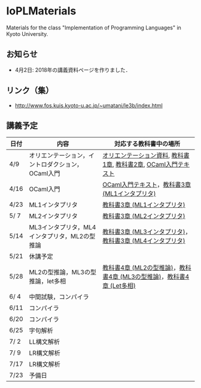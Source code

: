 # IoPLMaterials
Materials for the class "Implementation of Programming Languages" in Kyoto University.

<!-- 2017 年 -->
<!-- ## 期末試験について -->

<!-- ### 出題範囲と配点 -->
<!-- - インタプリタ (教科書3.2節〜3.5節， 25%) -->
<!-- - 型推論 (教科書4.2節〜4.4節， 25%) -->
<!-- - コンパイラ (教科書5.1節〜5.7節， 25%) -->
<!-- - 字句解析・LL構文解析・LR構文解析 (配布したスライドのコピー， 25%) -->

<!-- ### 形式 -->
<!-- - 試験時間: 90分 -->
<!-- - 持ち込み: 不可 -->
<!-- - 試験日時と場所: KULASIS から確認してください． -->

<!-- ### その他のお知らせ -->
<!-- - 知識の丸暗記が必要な問題はできるだけ出さない予定です．アルゴリズムや型付け規則の丸暗記に時間を浪費することの無いようにしてください．むしろ，各定義がなぜそのようになっているかをしっかりと理解して下さい． -->
<!-- - 中間試験と期末試験の結果を勘案して最終成績を出します． -->
<!-- - 救済レポート等は出しません．単位や良い成績が必要な人はしっかりと勉強してください． -->

## お知らせ

- 4月2日: 2018年の講義資料ページを作りました．

## リンク（集）

- http://www.fos.kuis.kyoto-u.ac.jp/~umatani/le3b/index.html

## 講義予定
|日付|内容|対応する教科書中の場所|
|-----------|------------|------------|
|4/9|オリエンテーション，イントロダクション，OCaml入門|[オリエンテーション資料](misc/orientation.pdf), [教科書1章](textbook/chap01.pdf), [教科書2章](textbook/chap02.pdf), [OCaml入門テキスト](textbook/mltext.pdf)|
|4/16|OCaml入門|[OCaml入門テキスト](textbook/mltext.pdf)，[教科書3章 (ML1インタプリタ)](textbook/chap03-1.pdf)|
|4/23|ML1インタプリタ|[教科書3章 (ML1インタプリタ)](textbook/chap03-1.pdf)|
|5/ 7|ML2インタプリタ|[教科書3章 (ML2インタプリタ)](textbook/chap03-2.pdf)|
|5/14|ML3インタプリタ，ML4インタプリタ，ML2の型推論|[教科書3章 (ML3インタプリタ)](textbook/chap03-3.pdf)，[教科書3章 (ML4インタプリタ)](textbook/chap03-4.pdf)|
|5/21|休講予定||
|5/28|ML2の型推論，ML3の型推論，let多相|[教科書4章 (ML2の型推論)](textbook/chap04-1.pdf)，[教科書4章 (ML3の型推論)](textbook/chap04-2.pdf)，[教科書4章 (Let多相)](textbook/chap04-3.pdf)|
|6/ 4|中間試験，コンパイラ||
|6/11|コンパイラ||
|6/20|コンパイラ||
|6/25|字句解析||
|7/ 2|LL構文解析||
|7/ 9|LR構文解析||
|7/17|LR構文解析||
|7/23|予備日||

<!-- 2017 年 -->
<!-- |日付|内容|対応する教科書中の場所|予習課題| -->
<!-- |-----------|------------|------------|------------| -->
<!-- |4/10|オリエンテーション，イントロダクション，OCaml入門|[オリエンテーション資料](misc/orientation.pdf), [教科書1〜2章](textbook/IoPLTextbook.pdf), [OCaml入門テキスト](textbook/mltext.pdf)|| -->
<!-- |4/17|OCaml入門|[OCaml入門テキスト](textbook/mltext.pdf)|| -->
<!-- |4/24|休講（別途補講予定）||| -->
<!-- |5/1|ML1インタプリタ|[教科書3章のはじめから3.2.4節のおわりまで](textbook/IoPLTextbook.pdf)|| -->
<!-- |5/8|ML1，ML2インタプリタ|[教科書3.3節のおわりまで](textbook/IoPLTextbook.pdf)|<s>次回講義範囲を読みPandAの予習クイズに解答</s>| -->
<!-- |5/15|ML3，ML4インタプリタ|[教科書3.5節のおわりまで](textbook/IoPLTextbook.pdf)|次回講義範囲を読みPandAの予習クイズに解答| -->
<!-- |5/22|ML2の型推論|[教科書4.1節から4.2節のおわりまで](textbook/IoPLTextbook.pdf)|次回講義範囲を読みPandAの予習クイズに解答| -->
<!-- |5/29|ML3の型推論|[教科書4.3.2節のおわりまで](textbook/IoPLTextbook.pdf)|次回講義範囲を読み（前回解答していなかった人は）PandAの予習クイズに解答| -->
<!-- |6/5|_中間試験_，ML3の型推論|[教科書4.3節のおわりまで](textbook/IoPLTextbook.pdf)|中間試験の勉強| -->
<!-- |6/12|<s>多相型</s>，中間言語C，Cへの変換，簡単なC上での最適化|[教科書5.5節のおわりまで](textbook/IoPLTextbook.pdf)|多相型のところは読んでおいて下さい．| -->
<!-- |6/19|コンパイラ（言語Vへの変換，MIPSアセンブリ入門）|[教科書5.6節のおわりまで](textbook/IoPLTextbook.pdf), [MIPSアセンブリ入門](textbook/MIPS.pptx)|| -->
<!-- |6/26|コンパイラ（MIPSアセンブリ入門，アセンブリ生成）|[MIPSアセンブリ入門](textbook/MIPS.pptx), [教科書5章のおわりまで](textbook/IoPLTextbook.pdf)|| -->
<!-- |7/3|字句解析, LL(1)構文解析|配布したスライドのコピー|| -->
<!-- |7/10|LL(1)構文解析, LR(0)構文解析|配布したスライドのコピー|| -->
<!-- |7/17？|LR(0)構文解析,LR(1)構文解析|配布したスライドのコピー|| -->
